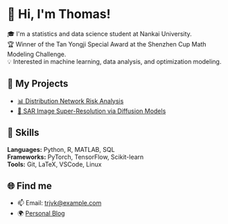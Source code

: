 # 👋 Hi, I'm Thomas!

🎓 I'm a statistics and data science student at Nankai University.  
🏆 Winner of the Tan Yongji Special Award at the Shenzhen Cup Math Modeling Challenge.  
💡 Interested in machine learning, data analysis, and optimization modeling.

## 🚀 My Projects
- [📊 Distribution Network Risk Analysis](https://github.com/TrJVK/distribution-risk)
- [🤖 SAR Image Super-Resolution via Diffusion Models](https://github.com/TrJVK/sar-superres)

## 🧠 Skills
**Languages:** Python, R, MATLAB, SQL  
**Frameworks:** PyTorch, TensorFlow, Scikit-learn  
**Tools:** Git, LaTeX, VSCode, Linux

## 🌐 Find me
- 📫 Email: trjvk@example.com  
- 🌍 [Personal Blog](https://trjvk.github.io/)
